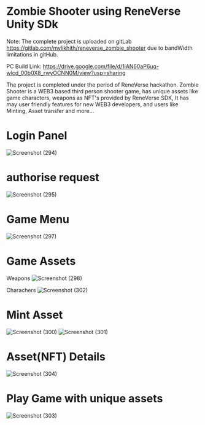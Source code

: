 # Zombie Shooter using ReneVerse Unity SDk
Note: The complete project is uploaded on gitLab https://gitlab.com/mylikhith/reneverse_zombie_shooter due to bandWidth limitations in gitHub.

PC Build Link: https://drive.google.com/file/d/1iAN60aP6uq-wlcd_00b0X8_rwyOCNN0M/view?usp=sharing

The project is completed under the period of ReneVerse hackathon.
Zombie Shooter is a WEB3 based third person shooter game, has unique assets like game characters, weapons as NFT's provided by ReneVerse SDK, It has may user friendly
features for new WEB3 developers, and users like Minting, Asset transfer and more...

# Login Panel
![Screenshot (294)](https://github.com/mylikhith/RenVerse_Unity_Project/assets/121515676/e2b5dd67-3e24-4860-8fc6-2d4a2b476a15)

# authorise request
![Screenshot (295)](https://github.com/mylikhith/RenVerse_Unity_Project/assets/121515676/1f4c96a4-023f-4df7-91a2-def4629723a4)

# Game Menu
![Screenshot (297)](https://github.com/mylikhith/RenVerse_Unity_Project/assets/121515676/cfa1e5b5-0875-4038-beed-6d81db89e029)

# Game Assets 
Weapons
![Screenshot (298)](https://github.com/mylikhith/RenVerse_Unity_Project/assets/121515676/20f2e971-b85e-47bc-9583-1f30c8f57ad6)

Charachers
![Screenshot (302)](https://github.com/mylikhith/RenVerse_Unity_Project/assets/121515676/161a04e7-866f-4970-be68-098fca57687f)

# Mint Asset
![Screenshot (300)](https://github.com/mylikhith/RenVerse_Unity_Project/assets/121515676/0ebbe7f0-116c-412c-ba4a-a528cab8d721)
![Screenshot (301)](https://github.com/mylikhith/RenVerse_Unity_Project/assets/121515676/4fb3796f-aaee-441f-9a51-ea4467dbebe5)

# Asset(NFT) Details
![Screenshot (304)](https://github.com/mylikhith/RenVerse_Unity_Project/assets/121515676/933d48b9-3990-46af-a320-cef5ec4d2041)

# Play Game with unique assets
![Screenshot (303)](https://github.com/mylikhith/RenVerse_Unity_Project/assets/121515676/a5a23c4b-2c47-4210-955d-6f67c3495859)




